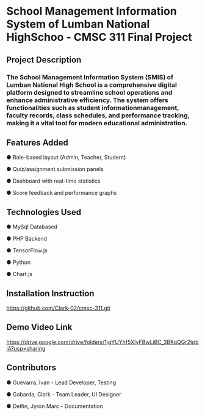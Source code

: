 # School Management Information System of Lumban National HighSchoo - CMSC 311 Final Project

## Project Description

### The School Management Information System (SMIS) of Lumban National High School is a comprehensive digital platform designed to streamline school operations and enhance administrative efficiency. The system offers functionalities such as student informationmanagement, faculty records, class schedules, and performance tracking, making it a vital tool for modern educational administration. 

## Features Added
● Role-based layout (Admin, Teacher, Student)

● Quiz/assignment submission panels

● Dashboard with real-time statistics

● Score feedback and performance graphs


## Technologies Used
● MySql Databased

● PHP Backend

● TensorFlow.js

● Python

● Chart.js

## Installation Instruction 
https://github.com/Clark-02/cmsc-311.git

## Demo Video Link
https://drive.google.com/drive/folders/1jgYUYhf5XIyFBwLjBC_3BKqQGr2tpbiA?usp=sharing

## Contributors
● Guevarra, Ivan - Lead Developer, Testing 

● Gabarda, Clark - Team Leader, UI Designer

● Delfin, Jyron Marc - Documentation



